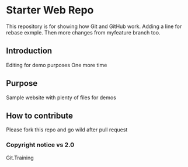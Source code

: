 # Starter Web Repo

This repository is for showing how Git and GitHub work.
Adding a line for rebase exmple. Then more changes from myfeature branch too.

## Introduction

Editing for demo purposes One more time

## Purpose

Sample website with plenty of files for demos

## How to contribute

Please fork this repo and go wild after pull request

### Copyright notice vs 2.0

Git.Training